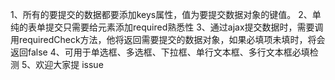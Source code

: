 1、所有的要提交的数据都要添加keys属性，值为要提交数据对象的键值。
2、单纯的表单提交只需要给元素添加required熟悉性
3、通过ajax提交数据时，需要调用requiredCheck方法，他将返回需要提交的数据对象，如果必填项未填时，将会返回false
4、可用于单选框、多选框、下拉框、单行文本框、多行文本框必填检测
5、欢迎大家提 issue